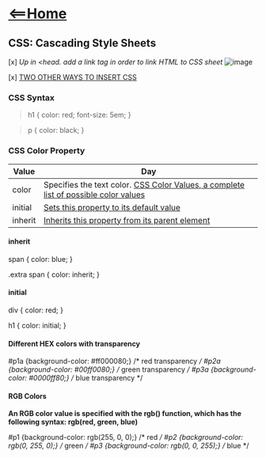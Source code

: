 # [<==Home](README.md)

## CSS: Cascading Style Sheets ##

[x] *Up in <head. </head> add a link tag in order to link HTML to CSS sheet*
![image](https://user-images.githubusercontent.com/89883742/133905208-b52d7ba0-aea7-4c25-b578-2b2e73715736.png)

[x] [TWO OTHER WAYS TO INSERT CSS](https://www.w3schools.com/css/css_howto.asp)

### CSS Syntax ###
>h1 {
>    color: red;
>    font-size: 5em;
>}

>p {
>    color: black;
>}

### CSS Color Property ###
Value | Day
------------ | -------------
color| Specifies the text color. [CSS Color Values, a complete list of possible color values](https://www.w3schools.com/cssref/css_colors_legal.asp)
initial| [Sets this property to its default value](https://www.w3schools.com/cssref/css_initial.asp)
inherit| [Inherits this property from its parent element](https://www.w3schools.com/cssref/css_inherit.asp)


#### inherit ####
span {
  color: blue;
}

.extra span {
  color: inherit;
}

#### initial ####
div {
  color: red;
}

h1 {
  color: initial;
}

#### Different HEX colors with transparency ####
#p1a {background-color: #ff000080;}   /* red transparency */
#p2a {background-color: #00ff0080;}   /* green transparency */
#p3a {background-color: #0000ff80;}   /* blue transparency */

#### RGB Colors ####
**An RGB color value is specified with the rgb() function, which has the following syntax:
rgb(red, green, blue)**

#p1 {background-color: rgb(255, 0, 0);}   /* red */
#p2 {background-color: rgb(0, 255, 0);}   /* green */
#p3 {background-color: rgb(0, 0, 255);}   /* blue */
